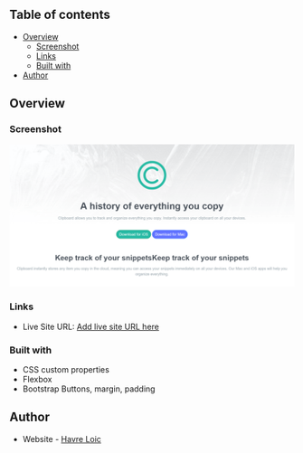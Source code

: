 ## Table of contents

- [Overview](#overview)
  - [Screenshot](#screenshot)
  - [Links](#links)
  - [Built with](#built-with)
- [Author](#author)

## Overview

### Screenshot

![screenshot](./images/clip-bard-landing.png)

### Links

- Live Site URL: [Add live site URL here](https://your-live-site-url.com)

### Built with

- CSS custom properties
- Flexbox
- Bootstrap Buttons, margin, padding

## Author

- Website - [Havre Loic](https://www.your-site.com)
